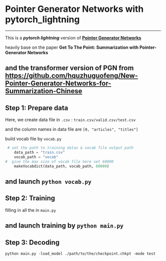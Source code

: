 # Pointer Generator Networks with pytorch_lightning 
------
This is a ***pytorch lightning*** version of **<u>Pointer Generator Networks</u>** 

heavily base on the paper **<a herf=https://arxiv.org/pdf/1704.04368.pdf>Get To The Point: Summarization with Pointer-Generator Networks</a>**

and the transformer version of PGN from **https://github.com/hquzhuguofeng/New-Pointer-Generator-Networks-for-Summarization-Chinese**
------
## Step 1: Prepare data

Here,  we create data file in ```.csv``` : ```train.csv/valid.csv/test.csv```

and the column names in data file are ```[0, "articles", "titles"]```

build vocab file by ```vocab.py```

```python
 # set the path to training datas & vocab file output path
    data_path = "train.csv"
    vocab_path = "vocab"
#  give the max size of vocab file here set 60000
   	makeVocabdict(data_path, vocab_path, 60000)
```

and launch ```python vocab.py```
------
## Step 2: Training

filling in all the in ```main.py```

and launch training by ```python main.py```
------
## Step 3: Decoding

```python main.py -load_model ./path/to/the/checkpoint.chkpt -mode test```


